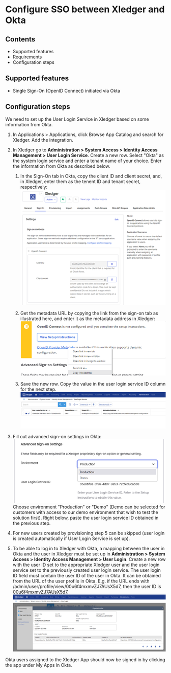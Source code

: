 # Configure SSO between Xledger and Okta

## Contents

- Supported features
- Requirements
- Configuration steps

## Supported features

- Single Sign-On (OpenID Connect) initiated via Okta

## Configuration steps
We need to set up the User Login Service in Xledger based on some information from Okta.

1. In Applications > Applications, click Browse App Catalog and search for Xledger. Add the integration.

2. In Xledger go to **Administration > System Access > Identity Access Management > User Login Service**. Create a new row. Select "Okta" as the system login service and enter a tenant name of your choice. Enter the information from Okta as described below.

    1. In the Sign-On tab in Okta, copy the client ID and client secret, and, in Xledger, enter them as the tenent ID and tenant secret, respectively: \
    ![Application Sign On Tab](media/application_sign_on.png)
    
    2. Get the metadata URL by copying the link from the sign-on tab as illustrated here, and enter it as the metadata address in Xledger: \
    ![Company Url](media/okta_company_url.png)

    3. Save the new row. Copy the value in the user login service ID column for the next step.
    ![User Login Service](media/user_login_service.png)

3. Fill out advanced sign-on settings in Okta: \
![Environment Section](media/application_environment.png) \
Choose environment "Production" or "Demo" (Demo can be selected for customers with access to our demo environment that wish to test the solution first). Right below, paste the user login service ID obtained in the previous step.

4. For new users created by provisioning step 5 can be skipped (user login is created automatically if User Login Service is set up).

5. To be able to log in to Xledger with Okta, a mapping between the user in Okta and the user in Xledger must be set up in **Administration > System Access > Identity Access Management > User Login**. Create a new row with the user ID set to the appropriate Xledger user and the user login service set to the previously created user login service. The user login ID field must contain the user ID of the user in Okta. It can be obtained from the URL of the user profile in Okta. E.g. if the URL ends with /admin/user/profile/view/00u6f4mxmvZJ7AUsX5d7, then the user ID is 00u6f4mxmvZJ7AUsX5d7. \
![User Login](media/user_login.png)

Okta users assigned to the Xledger App should now be signed in by clicking the app under My Apps in Okta.
